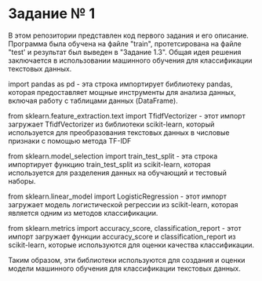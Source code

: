 # Задание № 1
В этом репозитории представлен код первого задания и его описание. Программа была обучена на файле "train", протетсирована на файле "test' и результат был выведен в "Задание 1.3". Общая идея решения заключается в использовании машинного обучения для классификации текстовых данных.

import pandas as pd - эта строка импортирует библиотеку pandas, которая предоставляет мощные инструменты для анализа данных, включая работу с таблицами данных (DataFrame).

from sklearn.feature_extraction.text import TfidfVectorizer - этот импорт загружает TfidfVectorizer из библиотеки scikit-learn, который используется для преобразования текстовых данных в числовые признаки с помощью метода TF-IDF

from sklearn.model_selection import train_test_split - эта строка импортирует функцию train_test_split из scikit-learn, которая используется для разделения данных на обучающий и тестовый наборы.

from sklearn.linear_model import LogisticRegression - этот импорт загружает модель логистической регрессии из scikit-learn, которая является одним из методов классификации.

from sklearn.metrics import accuracy_score, classification_report - этот импорт загружает функции accuracy_score и classification_report из scikit-learn, которые используются для оценки качества классификации.

Таким образом, эти библиотеки используются для создания и оценки модели машинного обучения для классификации текстовых данных.
